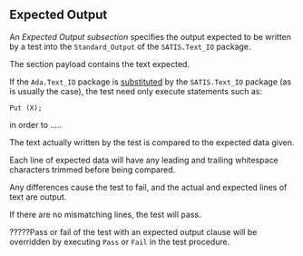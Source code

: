 ## Expected Output

An _Expected Output subsection_ specifies the output expected to be written by a test into the
`Standard_Output` of the `SATIS.Text_IO` package. 

The section payload contains the text expected.

If the `Ada.Text_IO` package is [substituted](substitutions.md) by the `SATIS.Text_IO` package
(as is usually the case), the test need only execute statements such as: 

    Put (X);
    
in order to ..... 

The text actually written by the test is compared to the expected data given.

Each line of expected data will have any leading and trailing whitespace characters trimmed 
before being compared.

Any differences cause the test to fail, and the actual and expected lines of text are output. 

If there are no mismatching lines, the test will pass. 

?????Pass or fail of the test with an expected output clause will be overridden by executing `Pass` 
or `Fail` in the test procedure. 



